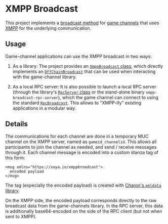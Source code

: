 # XMPP Broadcast

This project implements a [broadcast
method](https://github.com/xaya/libxayagame/blob/master/gamechannel/broadcast.hpp)
for [game channels](https://github.com/xaya/libxayagame/tree/master/gamechannel)
that uses [XMPP](https://xmpp.org/) for the underlying communication.

## Usage

Game-channel applications can use the XMPP broadcast in two ways:

1. As a library:  The project provides an [`XmppBroadcast`
  class](https://github.com/xaya/xmppbroadcast/blob/master/src/xmppbroadcast.hpp),
  which directly implements an
  [`OffChainBroadcast`](https://github.com/xaya/libxayagame/blob/master/gamechannel/broadcast.hpp)
   that can be used when interacting with the game-channel library.

1. As a local RPC server:  It is also possible to launch a local
   RPC server (through the library's [`RpcServer`
   class](https://github.com/xaya/xmppbroadcast/blob/master/src/rpcserver.hpp)
   or the stand-alone binary `xmpp-broadcast-rpc-server`),
   which the game channel can connect to using the standard
   [`RpcBroadcast`](https://github.com/xaya/libxayagame/blob/master/gamechannel/rpcbroadcast.hpp).
   This allows to "XMPP-ify" existing applications in a modular way.

## Details

The communications for each channel are done in a temporary MUC channel
on the XMPP server, named as `gameid_channelid`.  This allows all participants
to join the channel as needed, and send / receive messages through it.
Each channel message is encoded into a custom stanza tag of this form:

    <msg xmlns="https://xaya.io/xmppbroadcast">
      encoded payload
    </msg>

The tag (especially the encoded payload) is created with [Charon's `xmldata`
library](https://github.com/xaya/charon/blob/master/src/xmldata.hpp).

On the XMPP side, the encoded payload corresponds directly to the
raw broadcast data from the game-channels library.  In the RPC server,
this data is additionally base64-encoded on the side of the RPC client
(but not when sent to XMPP).
